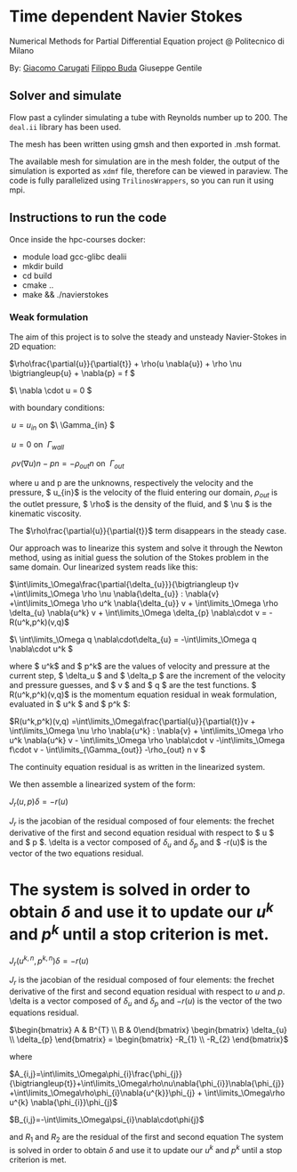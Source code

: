 # Time dependent Navier Stokes
Numerical Methods for Partial Differential Equation project @ Politecnico di Milano

By:
  [Giacomo Carugati](https://github.com/giacomo-carugati)
  [Filippo Buda](https://github.com/filippobuda)
  Giuseppe Gentile 
  
## Solver and simulate
Flow past a cylinder simulating a tube with Reynolds number up to 200.
The `deal.ii` library has been used.

The mesh has been written using gmsh and then exported in .msh format.

The available mesh for simulation are in the mesh folder, the output of the simulation is exported as `xdmf` file, therefore can be viewed in paraview.
The code is fully parallelized using `TrilinosWrappers`, so you can run it using mpi.

## Instructions to run the code
Once inside the hpc-courses docker:
  - module load gcc-glibc dealii
  - mkdir build
  - cd build
  - cmake ..
  - make && ./navierstokes
  
  
  ### Weak formulation
  
  The aim of this project is to solve the steady and unsteady Navier-Stokes in 2D equation:

$\rho\frac{\partial{u}}{\partial{t}} + \rho(u  \nabla{u})  + \rho  \nu \bigtriangleup{u} +  \nabla{p} = f $ 

$\ \nabla \cdot u = 0 $

with boundary conditions:

$\ u = u_{in}$      on  $\ \Gamma_{in} $

$\ u = 0$  on $\ \Gamma_{wall}$

$\ \rho \nu (\nabla{u}) n - pn = -\rho_{out} n$    on $\ \Gamma_{out}$

where u and p are the unknowns, respectively the velocity and the pressure, $ u_{in}$ is the velocity of the fluid entering our domain,
$\rho_{out}$ is the outlet pressure, $ \rho$ is the density of the fluid, and $ \nu $ is the kinematic viscosity.

The $\rho\frac{\partial{u}}{\partial{t}}$ term disappears in the steady case.

Our approach was to linearize this system and solve it through the Newton method, using as initial guess the solution of the Stokes problem in the same domain.
Our linearized system reads like this:

$\int\limits_\Omega\frac{\partial{\delta_{u}}}{\bigtriangleup t}v +\int\limits_\Omega \rho \nu \nabla{\delta_{u}} : \nabla{v}  +\int\limits_\Omega \rho u^k \nabla{\delta_{u}} v + \int\limits_\Omega \rho \delta_{u} \nabla{u^k} v + \int\limits_\Omega \delta_{p} \nabla\cdot v = - R(u^k,p^k)(v,q)$

$\ \int\limits_\Omega q \nabla\cdot\delta_{u} = -\int\limits_\Omega q \nabla\cdot u^k $

where $ u^k$ and $ p^k$ are the values of velocity and pressure at the current step, $ \delta_u $ and $ \delta_p $ are the increment of the velocity and pressure guesses, and $ v $ and $ q $ are the test functions.
$ R(u^k,p^k)(v,q)$ is the momentum equation residual in weak formulation, evaluated in $ u^k $ and $ p^k $:

$R(u^k,p^k)(v,q) =\int\limits_\Omega\frac{\partial{u}}{\partial{t}}v + \int\limits_\Omega \nu \rho \nabla{u^k} : \nabla{v} + \int\limits_\Omega \rho u^k \nabla{u^k} v - \int\limits_\Omega \rho \nabla\cdot v -\int\limits_\Omega f\cdot v - \int\limits_{\Gamma_{out}} -\rho_{out} n v $

The continuity equation residual is as written in the linearized system.

We then assemble a linearized system of the form:

$J_{r} (u,p) \delta = - r(u)$

$J_{r}$ is the jacobian of the residual composed of four elements: the frechet derivative of the first and second equation residual with respect to $ u $ and $ p $.
\delta is a vector composed of  $\delta_{u}$ and $\delta_{p}$ and $ -r(u)$ is the vector of the two equations residual.

The system is solved in order to obtain $\delta$ and use it to update our $u^k$ and $p^k$ until a stop criterion is met.
=======
$J_{r} (u^{k,n},p^{k,n}) \delta = - r(u)$

$J_{r}$ is the jacobian of the residual composed of four elements: the frechet derivative of the first and second equation residual with respect to $u$ and $p$.
\delta is a vector composed of  $\delta_{u}$ and $\delta_{p}$ and $-r(u)$ is the vector of the two equations residual.

$\begin{bmatrix} A & B^{T} \\ B & 0\end{bmatrix} \begin{bmatrix} \delta_{u} \\ \delta_{p} \end{bmatrix} = \begin{bmatrix} -R_{1} \\ -R_{2} \end{bmatrix}$

where

$A_{i,j}=\int\limits_\Omega\phi_{i}\frac{\phi_{j}}{\bigtriangleup{t}}+\int\limits_\Omega\rho\nu\nabla{\phi_{i}}\nabla{\phi_{j}} +\int\limits_\Omega\rho\phi_{i}\nabla{u^{k}}\phi_{j} + \int\limits_\Omega\rho u^{k} \nabla{\phi_{i}}\phi_{j}$

$B_{i,j}=-\int\limits_\Omega\psi_{i}\nabla\cdot\phi{j}$

and $R_{1}$ and $R_{2}$ are the residual of the first and second equation
The system is solved in order to obtain $\delta$ and use it to update our $u^k$ and $p^k$ until a stop criterion is met.

